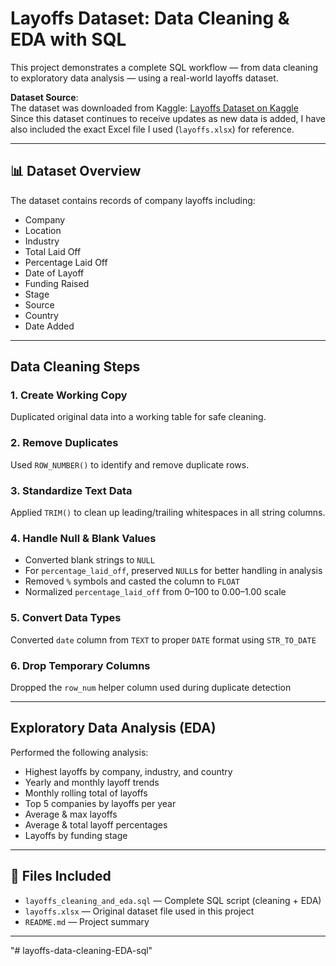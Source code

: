 # Layoffs Dataset: Data Cleaning & EDA with SQL

This project demonstrates a complete SQL workflow — from data cleaning to exploratory data analysis — using a real-world layoffs dataset.

**Dataset Source**:  
The dataset was downloaded from Kaggle: [Layoffs Dataset on Kaggle](https://www.kaggle.com/datasets/swaptr/layoffs-2022)  
Since this dataset continues to receive updates as new data is added, I have also included the exact Excel file I used (`layoffs.xlsx`) for reference.

---

## 📊 Dataset Overview

The dataset contains records of company layoffs including:
- Company
- Location
- Industry
- Total Laid Off
- Percentage Laid Off
- Date of Layoff
- Funding Raised
- Stage
- Source
- Country
- Date Added

---

## Data Cleaning Steps

### 1. Create Working Copy
Duplicated original data into a working table for safe cleaning.

### 2. Remove Duplicates
Used `ROW_NUMBER()` to identify and remove duplicate rows.

### 3. Standardize Text Data
Applied `TRIM()` to clean up leading/trailing whitespaces in all string columns.

### 4. Handle Null & Blank Values
- Converted blank strings to `NULL`
- For `percentage_laid_off`, preserved `NULL`s for better handling in analysis
- Removed `%` symbols and casted the column to `FLOAT`
- Normalized `percentage_laid_off` from 0–100 to 0.00–1.00 scale

### 5. Convert Data Types
Converted `date` column from `TEXT` to proper `DATE` format using `STR_TO_DATE`

### 6. Drop Temporary Columns
Dropped the `row_num` helper column used during duplicate detection

---

## Exploratory Data Analysis (EDA)

Performed the following analysis:
- Highest layoffs by company, industry, and country
- Yearly and monthly layoff trends
- Monthly rolling total of layoffs
- Top 5 companies by layoffs per year
- Average & max layoffs
- Average & total layoff percentages
- Layoffs by funding stage

---

## 📁 Files Included

- `layoffs_cleaning_and_eda.sql` — Complete SQL script (cleaning + EDA)
- `layoffs.xlsx` — Original dataset file used in this project
- `README.md` — Project summary

---

"# layoffs-data-cleaning-EDA-sql" 
